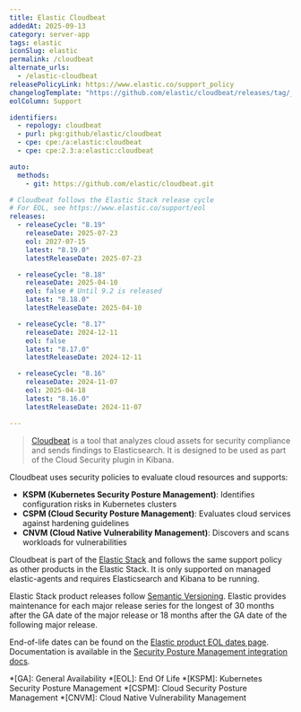 ```yaml
---
title: Elastic Cloudbeat
addedAt: 2025-09-13
category: server-app
tags: elastic
iconSlug: elastic
permalink: /cloudbeat
alternate_urls:
  - /elastic-cloudbeat
releasePolicyLink: https://www.elastic.co/support_policy
changelogTemplate: "https://github.com/elastic/cloudbeat/releases/tag/__LATEST__"
eolColumn: Support

identifiers:
  - repology: cloudbeat
  - purl: pkg:github/elastic/cloudbeat
  - cpe: cpe:/a:elastic:cloudbeat
  - cpe: cpe:2.3:a:elastic:cloudbeat

auto:
  methods:
    - git: https://github.com/elastic/cloudbeat.git

# Cloudbeat follows the Elastic Stack release cycle
# For EOL, see https://www.elastic.co/support/eol
releases:
  - releaseCycle: "8.19"
    releaseDate: 2025-07-23
    eol: 2027-07-15
    latest: "8.19.0"
    latestReleaseDate: 2025-07-23

  - releaseCycle: "8.18"
    releaseDate: 2025-04-10
    eol: false # Until 9.2 is released
    latest: "8.18.0"
    latestReleaseDate: 2025-04-10

  - releaseCycle: "8.17"
    releaseDate: 2024-12-11
    eol: false
    latest: "8.17.0"
    latestReleaseDate: 2024-12-11

  - releaseCycle: "8.16"
    releaseDate: 2024-11-07
    eol: 2025-04-18
    latest: "8.16.0"
    latestReleaseDate: 2024-11-07

---
```


> [Cloudbeat](https://github.com/elastic/cloudbeat) is a tool that analyzes cloud assets for security
> compliance and sends findings to Elasticsearch. It is designed to be used as part of the Cloud
> Security plugin in Kibana.

Cloudbeat uses security policies to evaluate cloud resources and supports:
- **KSPM (Kubernetes Security Posture Management)**: Identifies configuration risks in Kubernetes clusters
- **CSPM (Cloud Security Posture Management)**: Evaluates cloud services against hardening guidelines
- **CNVM (Cloud Native Vulnerability Management)**: Discovers and scans workloads for vulnerabilities

Cloudbeat is part of the [Elastic Stack](https://www.elastic.co/elastic-stack/) and follows the same
support policy as other products in the Elastic Stack. It is only supported on managed elastic-agents
and requires Elasticsearch and Kibana to be running.

Elastic Stack product releases follow [Semantic Versioning](https://semver.org/).
Elastic provides maintenance for each major release series for the longest of 30 months after the GA date of the major release
or 18 months after the GA date of the following major release.

End-of-life dates can be found on the [Elastic product EOL dates page](https://www.elastic.co/support/eol).
Documentation is available in the [Security Posture Management integration docs](https://www.elastic.co/docs/current/integrations/cloud_security_posture).

*[GA]: General Availability
*[EOL]: End Of Life
*[KSPM]: Kubernetes Security Posture Management
*[CSPM]: Cloud Security Posture Management
*[CNVM]: Cloud Native Vulnerability Management